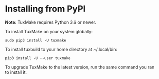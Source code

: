 # Installing from PyPI

**Note:** TuxMake requires Python 3.6 or newer.

To install TuxMake on your system globally:

```
sudo pip3 install -U tuxmake
```

To install tuxbuild to your home directory at ~/.local/bin:

```
pip3 install -U --user tuxmake
```

To upgrade TuxMake to the latest version, run the same command you ran to
install it.
